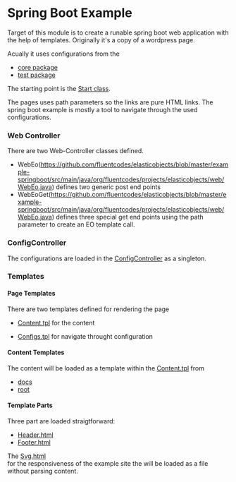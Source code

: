 # Spring Boot Example

Target of this module is to create a runable spring boot web application with the help of templates.
Originally it's a copy of a wordpress page.

Acually it uses configurations from the 
* [core package](https://github.com/fluentcodes/elasticobjects/tree/master/elastic-objects/src/main/resources)
* [test package](https://github.com/fluentcodes/elasticobjects/tree/master/eo-test/src/main/resources)

The starting point is the [Start class](https://github.com/fluentcodes/elasticobjects/blob/master/example-springboot/src/main/java/org/fluentcodes/projects/elasticobjects/Start.java).

The pages uses path parameters so the links are pure HTML links. The spring boot example is mostly a tool
to navigate through the used configurations.

### Web Controller
There are two Web-Controller classes defined.
* WebEo(https://github.com/fluentcodes/elasticobjects/blob/master/example-springboot/src/main/java/org/fluentcodes/projects/elasticobjects/web/WebEo.java) defines two generic post end points
* WebEoGet(https://github.com/fluentcodes/elasticobjects/blob/master/example-springboot/src/main/java/org/fluentcodes/projects/elasticobjects/web/WebEo.java) defines three special get end points using the path parameter to create an EO template call.

### ConfigController
The configurations are loaded in the [ConfigController](https://github.com/fluentcodes/eo-example-springboot/blob/master/src/main/java/org/fluentcodes/projects/elasticobjects/web/ConfigController.java)
as a singleton.

### Templates
#### Page Templates
There are two templates defined for rendering the page
* [Content.tpl](https://github.com/fluentcodes/elasticobjects/blob/master/example-springboot/src/main/resources/input/content/Content.tpl) for the content
+ [Configs.tpl](https://github.com/fluentcodes/elasticobjects/blob/master/example-springboot/src/main/resources/input/calls/configs/Configs.tpl) for navigate throught configuration

#### Content Templates
The content will be loaded as a template within the [Content.tpl](https://github.com/fluentcodes/elasticobjects/blob/master/example-springboot/src/main/resources/input/content/Content.tpl)
from
* [docs](https://github.com/fluentcodes/elasticobjects/tree/master/example-springboot/src/main/resources/input/content/docs)
* [root](https://github.com/fluentcodes/elasticobjects/tree/master/example-springboot/src/main/resources/input/content/root)

#### Template Parts
Three part are loaded straigtforward:
* [Header.html](https://github.com/fluentcodes/elasticobjects/blob/master/example-springboot/src/main/resources/input/web/header.html)
* [Footer.html](https://github.com/fluentcodes/elasticobjects/blob/master/example-springboot/src/main/resources/input/web/Footer.html)

The [Svg.html](https://github.com/fluentcodes/elasticobjects/blob/master/example-springboot/src/main/resources/input/web/Svg.html)  
for the responsiveness of the example site the will be loaded as a file without parsing content.

